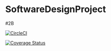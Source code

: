 # SoftwareDesignProject
#2B

[![CircleCI](https://circleci.com/gh/dinoanasta/SoftwareDesignProject/circleci-docs.svg?style=shield)](https://circleci.com/gh/dinoanasta/SoftwareDesignProject)

[![Coverage Status](https://coveralls.io/repos/github/dinoanasta/SoftwareDesignProject/badge.svg?branch=master)](https://coveralls.io/github/dinoanasta/SoftwareDesignProject?branch=master)

